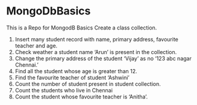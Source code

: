 # MongoDbBasics
This is a Repo for MongodB Basics
Create a class collection. 
1. Insert many student record with name, primary address, favourite teacher and age. 
2. Check weather a student name ‘Arun’ is present in the collection. 
3. Change the primary address of the student ‘Vijay’ as no ‘123 abc nagar Chennai.’
4. Find all the student whose age is greater than 12. 
5. Find the favourite teacher of student ‘Ashwini’ 
6. Count the number of student present in student collection. 
7. Count the students who live in Chennai 
8. Count the student whose favourite teacher is ‘Anitha’.
